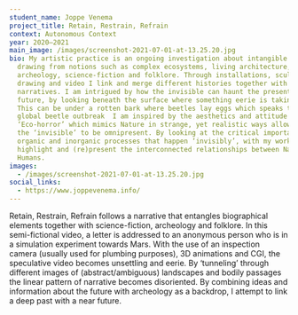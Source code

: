 ```yaml
---
student_name: Joppe Venema
project_title: Retain, Restrain, Refrain
context: Autonomous Context
year: 2020—2021
main_image: /images/screenshot-2021-07-01-at-13.25.20.jpg
bio: My artistic practice is an ongoing investigation about intangible matters
  drawing from notions such as complex ecosystems, living architecture,
  archeology, science-fiction and folklore. Through installations, sculptures,
  drawing and video I link and merge different histories together with fictional
  narratives. I am intrigued by how the invisible can haunt the present and
  future, by looking beneath the surface where something eerie is taking place.
  This can be under a rotten bark where beetles lay eggs which speaks to a
  global beetle outbreak  I am inspired by the aesthetics and attitude of
  ‘Eco-horror’ which mimics Nature in strange, yet realistic ways allowing for
  the ‘invisible’ to be omnipresent. By looking at the critical importance of
  organic and inorganic processes that happen ‘invisibly’, with my work I aim to
  highlight and (re)present the interconnected relationships between Nature and
  Humans. 
images:
  - /images/screenshot-2021-07-01-at-13.25.20.jpg
social_links:
  - https://www.joppevenema.info/
---
```

Retain, Restrain, Refrain follows a narrative that entangles biographical elements together with science-fiction, archeology and folklore. In this semi-fictional video, a letter is addressed to an anonymous person who is in a simulation experiment towards Mars. With the use of an 
inspection camera (usually used for plumbing purposes), 3D animations and CGI, the 
speculative video becomes unsettling and eerie. By ‘tunneling’ through different images of 
(abstract/ambiguous) landscapes and bodily passages the linear pattern of narrative 
becomes disoriented. By combining ideas and information about the future 
with archeology as a backdrop, I attempt to link a deep past with a near future.